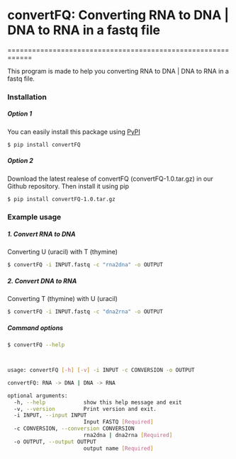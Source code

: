 # convertFQ: Converting RNA to DNA | DNA to RNA in a fastq file
============================================================

This program is made to help you converting RNA to DNA | DNA to RNA in a fastq file.

### Installation
##### Option 1
You can easily install this package using [PyPI](https://pypi.org/project/convertFQ/)
```bash
$ pip install convertFQ
```

##### Option 2
Download the latest realese of convertFQ (convertFQ-1.0.tar.gz) in our Github repository. Then install it using pip

```bash
$ pip install convertFQ-1.0.tar.gz
```

### Example usage

##### 1. Convert RNA to DNA
Converting U (uracil) with T (thymine)

```bash
$ convertFQ -i INPUT.fastq -c "rna2dna" -o OUTPUT
```

##### 2. Convert DNA to RNA
Converting T (thymine) with U (uracil)

```bash
$ convertFQ -i INPUT.fastq -c "dna2rna" -o OUTPUT
```

##### Command options
```bash
$ convertFQ --help



usage: convertFQ [-h] [-v] -i INPUT -c CONVERSION -o OUTPUT

convertFQ: RNA -> DNA | DNA -> RNA

optional arguments:
  -h, --help            show this help message and exit
  -v, --version         Print version and exit.
  -i INPUT, --input INPUT
                        Input FASTQ [Required]
  -c CONVERSION, --conversion CONVERSION
                        rna2dna | dna2rna [Required]
  -o OUTPUT, --output OUTPUT
                        output name [Required]
```